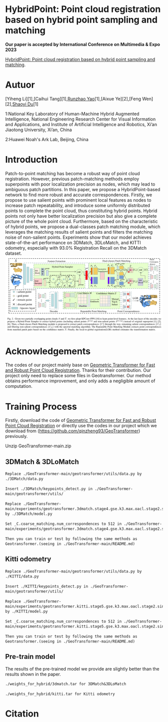 # HybridPoint: Point cloud registration based on hybrid point sampling and matching

**Our paper is accepted by International Conference on Multimedia & Expo 2023**

[HybridPoint: Point cloud registration based on hybrid point sampling and matching]().

# Autuor
[Yiheng Li][1],[Caihui Tang][1],[Runzhao Yao](https://scholar.google.com.sg/citations?user=udCF7q4AAAAJ)[1],[Aixue Ye][2],[Feng Wen][2],[Shaoyi Du](https://scholar.google.com.hk/citations?user=r2bk4sQAAAAJ)[1]

1:National Key Laboratory of Human-Machine Hybrid Augmented Intelligence,
  National Engineering Research Center for Visual Information and Applications,
  and Institute of Artificial Intelligence and Robotics, 
  Xi’an Jiaotong University, Xi’an, China
  
2:Huawei Noah's Ark Lab, Beijing, China

# Introduction
Patch-to-point matching has become a robust way of point cloud registration. However, previous patch-matching methods employ superpoints with poor localization precision as nodes, which may lead to ambiguous patch partitions. In this paper, we propose a HybridPoint-based network to find more robust and accurate correspondences. Firstly, we propose to use salient points with prominent local features as nodes to increase patch repeatability, and introduce some uniformly distributed points to complete the point cloud, thus constituting hybrid points. Hybrid points not only have better localization precision but also give a complete picture of the whole point cloud. Furthermore, based on the characteristic of hybrid points, we propose a dual-classes patch matching module, which leverages the matching results of salient points and filters the matching noise of non-salient points. Experiments show that our model achieves state-of-the-art performance on 3DMatch, 3DLoMatch, and KITTI odometry, especially with 93.0% Registration Recall on the 3DMatch dataset.
![](assert/overview.png)

# Acknowledgements
The codes of our project mainly base on [Geometric Transformer for Fast and Robust Point Cloud Registration](https://github.com/qinzheng93/GeoTransformer). Thanks for their contribution.
Our project only need to replace some files in Geotransformer. Our method obtains performance improvement, and only adds a negligible amount of computation.

# Training Process
Firstly, download the code of [Geometric Transformer for Fast and Robust Point Cloud Registration](https://github.com/qinzheng93/GeoTransformer) or directly use the codes in our project which we download from (https://github.com/qinzheng93/GeoTransformer) previously.

Unzip GeoTransformer-main.zip

## 3DMatch & 3DLoMatch
```
Replace ./GeoTransformer-main/geotransformer/utils/data.py by ./3DMatch/data.py

Insert ./3DMatch/keypoints_detect.py in ./GeoTransformer-main/geotransformer/utils/

Replace ./GeoTransformer-main/experiments/geotransformer.3dmatch.stage4.gse.k3.max.oacl.stage2.sinkhorn/model.py by ./3DMatch/model.py

Set _C.coarse_matching.num_correspondences to 512 in ./GeoTransformer-main/experiments/geotransformer.3dmatch.stage4.gse.k3.max.oacl.stage2.sinkhorn/config.py

Then you can train or test by following the same methods as Geotransformer.(seeing in ./GeoTransformer-main/README.md)
```
## Kitti odometry
```
Replace ./GeoTransformer-main/geotransformer/utils/data.py by ./KITTI/data.py

Insert ./KITTI/keypoints_detect.py in ./GeoTransformer-main/geotransformer/utils/

Replace ./GeoTransformer-main/experiments/geotransformer.kitti.stage5.gse.k3.max.oacl.stage2.sinkhorn/model.py by ./KITTI/model.py

Set _C.coarse_matching.num_correspondences to 512 in ./GeoTransformer-main/experiments/geotransformer.kitti.stage5.gse.k3.max.oacl.stage2.sinkhorn/config.py

Then you can train or test by following the same methods as Geotransformer.(seeing in ./GeoTransformer-main/README.md)
```
## Pre-train model
The results of the pre-trained model we provide are slightly better than the results shown in the paper.
```
./weights_for_hybrid/3dmatch.tar for 3DMatch&3DLoMatch

./weights_for_hybrid/kitti.tar for Kitti odometry
```
# Citation
```bibtex
```
